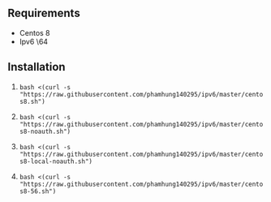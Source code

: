 ## Requirements
- Centos 8
- Ipv6 \64

## Installation
1. `bash <(curl -s "https://raw.githubusercontent.com/phamhung140295/ipv6/master/centos8.sh")`

2. `bash <(curl -s "https://raw.githubusercontent.com/phamhung140295/ipv6/master/centos8-noauth.sh")`

3. `bash <(curl -s "https://raw.githubusercontent.com/phamhung140295/ipv6/master/centos8-local-noauth.sh")`
4. `bash <(curl -s "https://raw.githubusercontent.com/phamhung140295/ipv6/master/centos8-56.sh")`
